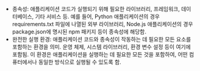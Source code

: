 - 종속성: 애플리케이션 코드가 실행되기 위해 필요한 라이브러리, 프레임워크, 데이터베이스, 기타 서비스 등. 예를 들어, Python 애플리케이션의 경우 requirements.txt 파일에 나열된 외부 라이브러리, Node.js 애플리케이션의 경우 package.json에 명시된 npm 패키지 등이 종속성에 해당함.
- 완전한 실행 환경: 애플리케이션 코드와 종속성이 작동하는 데 필요한 모든 요소를 포함하는 환경을 의미. 운영 체제, 시스템 라이브러리, 환경 변수 설정 등이 여기에 포함됨. 이 환경은 애플리케이션을 실행하는 데 필요한 모든 것을 포함하여, 어떤 컴퓨터에서나 동일한 방식으로 실행될 수 있도록 함.